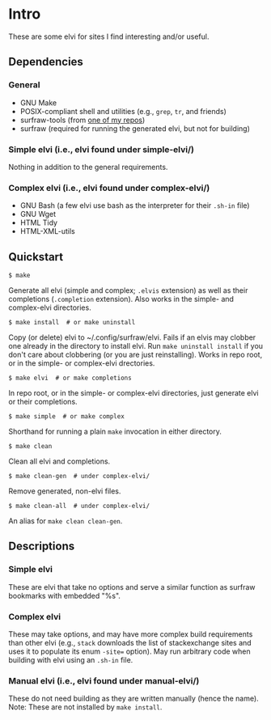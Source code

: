 # Intro

These are some elvi for sites I find interesting and/or useful.

## Dependencies

### General

* GNU Make
* POSIX-compliant shell and utilities (e.g., `grep`, `tr`, and friends)
* surfraw-tools (from [one of my repos](https://github.com/hoboneer/surfraw-elvis-generator))
* surfraw (required for running the generated elvi, but not for building)

### Simple elvi (i.e., elvi found under simple-elvi/)

Nothing in addition to the general requirements.

### Complex elvi (i.e., elvi found under complex-elvi/)

* GNU Bash (a few elvi use bash as the interpreter for their `.sh-in` file)
* GNU Wget
* HTML Tidy
* HTML-XML-utils

## Quickstart

    $ make

Generate all elvi (simple and complex; `.elvis` extension) as well as their
completions (`.completion` extension).  Also works in the simple- and
complex-elvi directories.

    $ make install  # or make uninstall

Copy (or delete) elvi to ~/.config/surfraw/elvi.  Fails if an elvis may
clobber one already in the directory to install elvi.  Run `make uninstall
install` if you don't care about clobbering (or you are just reinstalling).
Works in repo root, or in the simple- or complex-elvi drectories.

    $ make elvi  # or make completions

In repo root, or in the simple- or complex-elvi directories, just generate
elvi or their completions.

    $ make simple  # or make complex

Shorthand for running a plain `make` invocation in either directory.

    $ make clean

Clean all elvi and completions.

    $ make clean-gen  # under complex-elvi/

Remove generated, non-elvi files.

    $ make clean-all  # under complex-elvi/

An alias for `make clean clean-gen`.

## Descriptions

### Simple elvi

These are elvi that take no options and serve a similar function as surfraw
bookmarks with embedded "%s".

### Complex elvi

These may take options, and may have more complex build requirements than
other elvi (e.g., `stack` downloads the list of stackexchange sites and uses
it to populate its enum `-site=` option).  May run arbitrary code when
building with elvi using an `.sh-in` file.

### Manual elvi (i.e., elvi found under manual-elvi/)

These do not need building as they are written manually (hence the name).
Note: These are not installed by `make install`.
